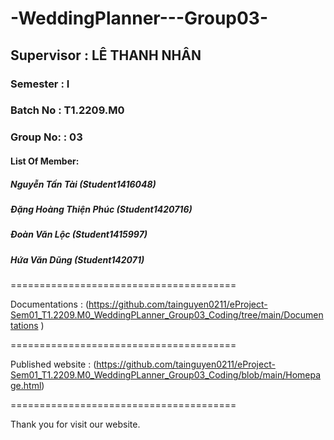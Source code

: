 
# -WeddingPlanner---Group03-
## Supervisor : LÊ THANH NHÂN
### Semester : I
### Batch No : T1.2209.M0
### Group No: : 03
#### List Of Member:
##### Nguyễn Tấn Tài (Student1416048)
##### Đặng Hoàng Thiện Phúc (Student1420716)
##### Đoàn Văn Lộc (Student1415997)
##### Hứa Văn Dũng (Student142071)
=======================================

Documentations : (https://github.com/tainguyen0211/eProject-Sem01_T1.2209.M0_WeddingPLanner_Group03_Coding/tree/main/Documentations )

=======================================

Published website : (https://github.com/tainguyen0211/eProject-Sem01_T1.2209.M0_WeddingPLanner_Group03_Coding/blob/main/Homepage.html)

=======================================

Thank you for visit our website.

